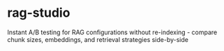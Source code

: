 # rag-studio
Instant A/B testing for RAG configurations without re-indexing - compare chunk sizes, embeddings, and retrieval strategies side-by-side
